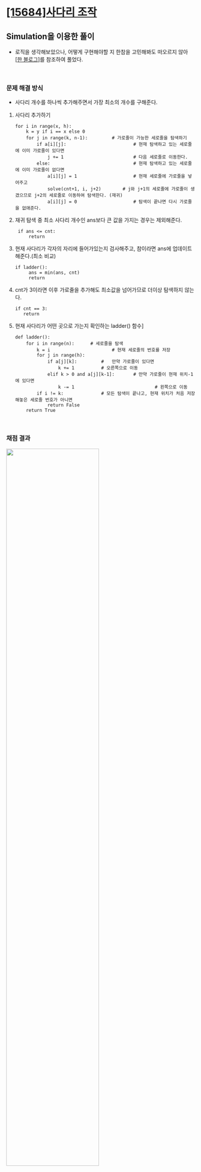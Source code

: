 # [[15684]사다리 조작](https://www.acmicpc.net/problem/15684)

## Simulation을 이용한 풀이

- 로직을 생각해보았으나, 어떻게 구현해야할 지 한참을 고민해봐도 떠오르지 않아 [[한 블로그]](https://rebas.kr/790)를 참조하여 풀었다.

<br>

### 문제 해결 방식 <br>
- 사다리 개수를 하나씩 추가해주면서 가장 최소의 개수를 구해준다.

1.  사다리 추가하기

		for i in range(x, h):
	        k = y if i == x else 0			
	        for j in range(k, n-1):			# 가로줄이 가능한 세로줄을 탐색하기
	            if a[i][j]:							# 현재 탐색하고 있는 세로줄에 이미 가로줄이 있다면 
	                j += 1							# 다음 세로줄로 이동한다.
	            else:								# 현재 탐색하고 있는 세로줄에 이미 가로줄이 없다면
	                a[i][j] = 1						# 현재 세로줄에 가로줄을 넣어주고
	                solve(cnt+1, i, j+2)		# j와 j+1의 세로줄에 가로줄이 생겼으므로 j+2의 세로줄로 이동하여 탐색한다. (재귀)
	                a[i][j] = 0						# 탐색이 끝나면 다시 가로줄을 없애준다.

2. 재귀 탐색 중 최소 사다리 개수인 ans보다 큰 값을 가지는 경우는 제외해준다.
	
		if ans <= cnt:
	        return
 
3. 현재 사다리가 각자의 자리에 들어가있는지 검사해주고, 참이라면 ans에 업데이트 해준다.(최소 비교)
	
	   if ladder():
	        ans = min(ans, cnt)
	        return

4. cnt가 3이라면 이후 가로줄을 추가해도 최소값을 넘어가므로 더이상 탐색하지 않는다.

	   if cnt == 3:
          return
  
 5. 현재 사다리가 어떤 곳으로 가는지 확인하는 ladder() 함수]

		def ladder():
		    for i in range(n):		# 세로줄을 탐색
		        k = i						# 현재 세로줄의 번호를 저장
		        for j in range(h):	
		            if a[j][k]:			#	만약 가로줄이 있다면  
		                k += 1			# 오른쪽으로 이동
		            elif k > 0 and a[j][k-1]:		# 만약 가로줄이 현재 위치-1 에 있다면
		                k -= 1								# 왼쪽으로 이동
		        if i != k:				# 모든 탐색이 끝나고, 현재 위치가 처음 저장해놓은 세로줄 번호가 아니면
		            return False	
		    return True

<br>

### 채점 결과<br>

<image src='https://user-images.githubusercontent.com/34594339/98462409-9a0b4280-21f7-11eb-8327-860905a88939.png' width='70%'>

- PyPy3로 풀리지만 python으로는 시간초과가 발생한다.

<br>

### 내가 만들었던 로직 <br>
  
<image src='https://lh5.googleusercontent.com/OUc2bEIyHbDJRC5EjD9NHPEfCUiPRoblBtYhpfBexyVosW8UTGBD6P7uDb-sylg7bYrOc-F-rVMAWTrqAzPByplpNJ8EFFolGokDzW4WUiVm3XfiYJieXUEgxSdnThQhEXO4BsuF' width='70%'>
	
- 어떻게 재귀함수로 만들어야할 지 고민하다가 결국 실패했다.
- 내 로직을 이용해서 구현을 시도 해봐야겠다.